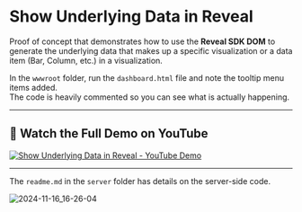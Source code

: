 # Show Underlying Data in Reveal

Proof of concept that demonstrates how to use the **Reveal SDK DOM** to generate the underlying data that makes up a specific visualization or a data item (Bar, Column, etc.) in a visualization.

In the `wwwroot` folder, run the `dashboard.html` file and note the tooltip menu items added.  
The code is heavily commented so you can see what is actually happening.

---

## 🎥 Watch the Full Demo on YouTube

[![Show Underlying Data in Reveal - YouTube Demo](https://img.youtube.com/vi/hqfUlly40IE/maxresdefault.jpg)](https://youtu.be/hqfUlly40IE)

---

The `readme.md` in the `server` folder has details on the server-side code. 

![2024-11-16_16-26-04](https://github.com/user-attachments/assets/8b6533ba-43b4-40dc-b392-98f92f3ead35)



